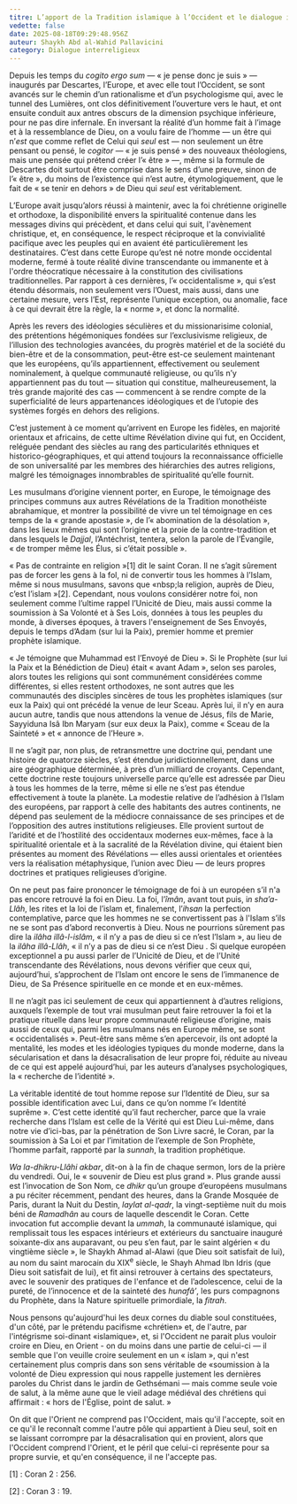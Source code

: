 ```yaml
---
titre: L’apport de la Tradition islamique à l’Occident et le dialogue interreligieux
vedette: false
date: 2025-08-18T09:29:48.956Z
auteur: Shaykh Abd al-Wahid Pallavicini
category: Dialogue interreligieux
---
```

Depuis les temps du *cogito ergo sum* *—*&nbsp;«&nbsp;je pense donc je suis&nbsp;»&nbsp;*—* inaugurés par Descartes, l’Europe, et avec elle tout l’Occident, se sont avancés sur le chemin d’un rationalisme et d’un psychologisme qui, avec le tunnel des Lumières, ont clos définitivement l’ouverture vers le haut, et ont ensuite conduit aux antres obscurs de la dimension psychique inférieure, pour ne pas dire infernale. En inversant la réalité d’un homme fait à l’image et à la ressemblance de Dieu, on a voulu faire de l’homme *—*&nbsp;un &ecirc;tre qui n’*est* que comme reflet de Celui qui *seul* est&nbsp;*—* non seulement un &ecirc;tre pensant ou pensé, le *cogitor* *—*&nbsp;«&nbsp;je suis pensé&nbsp;» des nouveaux théologiens, mais une pensée qui prétend créer l’«&nbsp;&ecirc;tre&nbsp;»&nbsp;*—*, m&ecirc;me si la formule de Descartes doit surtout &ecirc;tre comprise dans le sens d’une preuve, sinon de l’«&nbsp;&ecirc;tre&nbsp;», du moins de l’existence qui n’est autre, étymologiquement, que le fait de «&nbsp;se tenir en dehors&nbsp;» de Dieu qui *seul* est véritablement.

L’Europe avait jusqu’alors réussi à maintenir, avec la foi chrétienne originelle et orthodoxe, la disponibilité envers la spiritualité contenue dans les messages divins qui précèdent, et dans celui qui suit, l'avènement christique, et, en conséquence, le respect réciproque et la convivialité pacifique avec les peuples qui en avaient été particulièrement les destinataires. C’est dans cette Europe qu’est né notre monde occidental moderne, fermé à toute réalité divine transcendante ou immanente et à l'ordre théocratique
nécessaire à la constitution des civilisations traditionnelles. Par rapport à ces dernières, l’«&nbsp;occidentalisme&nbsp;», qui s’est étendu désormais, non seulement vers l’Ouest, mais aussi, dans une certaine mesure, vers l’Est, représente l’unique exception, ou anomalie, face à ce qui devrait être la règle, la «&nbsp;norme&nbsp;», et donc la normalité.

Après les revers des idéologies séculières et du missionarisime colonial, des prétentions hégémoniques fondées sur l’exclusivisme religieux, de l’illusion des technologies avancées, du progrès matériel et de la société du bien-être et de la consommation, peut-&ecirc;tre est-ce seulement maintenant que les européens, qu’ils appartiennent, effectivement ou seulement nominalement, à quelque communauté religieuse, ou qu’ils n’y appartiennent pas du tout *—*&nbsp;situation qui constitue, malheureusement, la très grande majorité des cas&nbsp;*—* commencent à se rendre compte de la superficialité de leurs appartenances idéologiques et de l’utopie des systèmes forgés en dehors des religions.

C’est justement à ce moment qu’arrivent en Europe les fidèles, en majorité orientaux et africains, de cette ultime Révélation divine qui fut, en Occident, reléguée pendant des siècles au rang des particularités ethniques et historico-géographiques, et qui attend toujours Ia reconnaissance officielle de son universalité par les membres des hiérarchies des autres religions, malgré Ies témoignages innombrables de spiritualité qu’elle fournit.

Les musulmans d’origine viennent porter, en Europe, le témoignage des principes communs aux autres Révélations de la Tradition monothéiste abrahamique, et montrer la possibilité de vivre un tel témoignage en ces temps de la «&nbsp;grande apostasie&nbsp;», de l’«&nbsp;abomination de la désolation&nbsp;», dans les lieux mêmes qui sont l’origine et la proie de la contre-tradition et dans lesquels le *Dajjal*, l’Antéchrist, tentera, selon la parole de l’Évangile, «&nbsp;de tromper même les Élus, si c’était possible&nbsp;».

«&nbsp;Pas de contrainte en religion&nbsp;»\[1] dit le saint Coran. Il ne s’agit sûrement pas de forcer les gens à la fol, ni de convertir tous les hommes à l’Islam, m&ecirc;me si nous musulmans, savons que «nbsp;la religion, auprès de Dieu, c’est l’islam&nbsp;»\[2]. Cependant, nous voulons considérer notre foi, non seulement comme l’ultime rappel l’Unicité de Dieu, mais aussi comme la soumission à Sa Volonté et à Ses Lois, données à tous les peuples du monde, à diverses époques, à travers l'enseignement de Ses Envoyés, depuis le temps d’Adam (sur lui la Paix), premier homme et premier prophète islamique.

«&nbsp;Je témoigne que Muhammad est l’Envoyé de Dieu&nbsp;». Si le Prophète (sur lui la Paix et la Bénédiction de Dieu) était «&nbsp;avant Adam&nbsp;», selon ses paroles, alors toutes les religions qui sont communément considérées comme différentes, si elles restent orthodoxes, ne sont autres que les communautés des disciples sincères de tous les prophètes islamiques (sur eux la Paix) qui ont précédé la venue de leur Sceau. Après lui, il n’y en aura aucun autre, tandis que nous attendons la venue de Jésus, fils de Marie, Sayyiduna Is&acirc; Ibn Maryam (sur eux deux la Paix), comme «&nbsp;Sceau de la Sainteté&nbsp;» et «&nbsp;annonce de l’Heure&nbsp;».

Il ne s’agit par, non plus, de retransmettre une doctrine qui, pendant une histoire de quatorze siècles, s’est étendue juridictionnellement, dans une aire géographique déterminée, à près d’un milliard de croyants. Cependant, cette doctrine reste toujours universelle parce qu’elle est adressée par Dieu à tous les
hommes de la terre, même si elle ne s’est pas étendue effectivement à toute la planète. La modestie relative de l’adhésion à l’Islam des européens, par rapport à celle des habitants des autres continents, ne dépend pas seulement de la médiocre connaissance de ses principes et de l’opposition des autres institutions
religieuses. Elle provient surtout de l’aridité et de l’hostilité des occidentaux modernes eux-mêmes, face à la spiritualité orientale et à la sacralité de la Révélation divine, qui étaient bien présentes au moment des Révélations *—*&nbsp;elles aussi orientales et orientées vers la réalisation métaphysique, l’union avec Dieu&nbsp;*—* de leurs propres doctrines et pratiques religieuses d’origine.

On ne peut pas faire prononcer le témoignage de foi à un européen s’il n'a pas encore retrouvé la foi en Dieu. La foi, l’*&icirc;m&acirc;n*, avant tout puis, i*n sha’a-Ll&acirc;h*, les rites et la loi de l’islam et, finalement, l’*ihsan* la perfection contemplative, parce que les hommes ne se convertissent pas à l'Islam s’ils ne se sont pas d’abord reconvertis à Dieu. Nous ne pourrions sûrement pas dire la *il&acirc;ha ill&acirc;-l-isl&acirc;m*, «&nbsp;il n’y a pas de dieu si ce n’est l’Islam&nbsp;», au lieu de la *il&acirc;ha ill&acirc;-Ll&acirc;h*, «&nbsp;il n’y a pas de dieu si ce n’est Dieu&nbsp;. Si quelque européen exceptionnel a pu aussi parler de l’Unicité de Dieu, et de l’Unité transcendante des Révélations, nous devons vérifier que ceux qui, aujourd’hui, s’approchent de l’Islam ont encore le sens de l’immanence de Dieu, de Sa Présence spirituelle en ce monde et en eux-mêmes.

Il ne n’agit pas ici seulement de ceux qui appartiennent à d’autres religions, auxquels l’exemple de tout vrai musulman peut faire retrouver la foi et la pratique rituelle dans leur propre communauté religieuse d’origine, mais aussi de ceux qui, parmi les musulmans nés en Europe même, se sont «&nbsp;occidentalisés&nbsp;». Peut-être sans même s’en apercevoir, ils ont adopté la mentalité, les modes et les idéologies typiques du monde moderne, dans la sécularisation et dans la désacralisation de leur propre foi, réduite au niveau de ce qui est appelé aujourd’hui, par les auteurs d’analyses psychologiques, la «&nbsp;recherche de l’identité&nbsp;».

La véritable identité de tout homme repose sur l’Identité de Dieu, sur sa possible identification avec Lui, dans ce qu’on nomme l’«&nbsp;Identité suprême&nbsp;». C’est cette identité qu’il faut rechercher, parce que la vraie recherche dans l’Islam est celle de la Vérité qui est Dieu Lui-même, dans notre vie d’ici-bas, par la pénétration de Son Livre sacré, le Coran, par la soumission à Sa Loi et par l’imitation de l’exemple de Son Prophète, l’homme parfait, rapporté par la *sunnah*, la tradition prophétique.

*Wa la-dhikru-Ll&acirc;hi akbar*, dit-on à la fin de chaque sermon, lors de la prière du vendredi. Oui, le «&nbsp;souvenir de Dieu est plus grand&nbsp;». Plus grande aussi est l’invocation de Son Nom, ce *dhikr* qu’un groupe d’européens musulmans a pu réciter récemment, pendant des heures, dans la Grande Mosquée de Paris, durant la Nuit du Destin, *laylat al-qadr*, la vingt-septième nuit du mois béni de *Ramadh&acirc;n* au cours de laquelle descendit le Coran. Cette invocation fut accomplie devant la *ummah*, la communauté islamique, qui remplissait tous les espaces intérieurs et extérieurs du sanctuaire inauguré soixante-dix ans auparavant, ou peu s’en faut, par le saint algérien «&nbsp;du vingtième siècle&nbsp;», le Shaykh Ahmad al-Alawi (que Dieu soit satisfait de lui), au nom du saint marocain du XIX<sup>e</sup> siècle, le Shayh Ahmad Ibn Idris (que Dieu soit satisfait de lui), et fit ainsi retrouver à certains des spectateurs, avec le souvenir des pratiques de l'enfance et de l’adolescence, celui de la pureté, de l’innocence et de la sainteté des *hunaf&acirc;’*, les purs compagnons du Prophète, dans la Nature spirituelle primordiale, la *fitrah*.

Nous pensons qu'aujourd'hui les deux cornes du diable soul constituées, d'un côté, par le prétendu pacifisme «chrétien» et, de l'autre, par l'intégrisme soi-dinant «islamique», et, si l'Occident ne parait plus vouloir croire en Dieu, en Orient -&nbsp;on du moins dans une partie de celui-ci&nbsp;*—* il semble que l'on veuille croire seulement en un «&nbsp;islam&nbsp;», qui n'est certainement plus compris dans son sens véritable de «soumission à la volonté de Dieu expression qui nous rappelle justement les dernières paroles du Christ dans le jardin de Gethsémani&nbsp;*—* mais comme seule voie de salut, à la même aune que le vieil adage médiéval des chrétiens qui affirmait&nbsp;: «&nbsp;hors de l'Église, point de salut.&nbsp;»

On dit que l'Orient ne comprend pas l'Occident, mais qu'il l'accepte, soit en ce qu'il le reconnaît comme l'autre pôle qui appartient à Dieu seul, soit en se laissant corrompre par la désacralisation qui en provient, alors que l'Occident comprend l'Orient, et le péril que celui-ci représente pour sa propre survie, et qu'en conséquence, il ne l'accepte pas.

\[1] :  Coran 2&nbsp;: 256.

\[2] : Coran 3&nbsp;: 19.